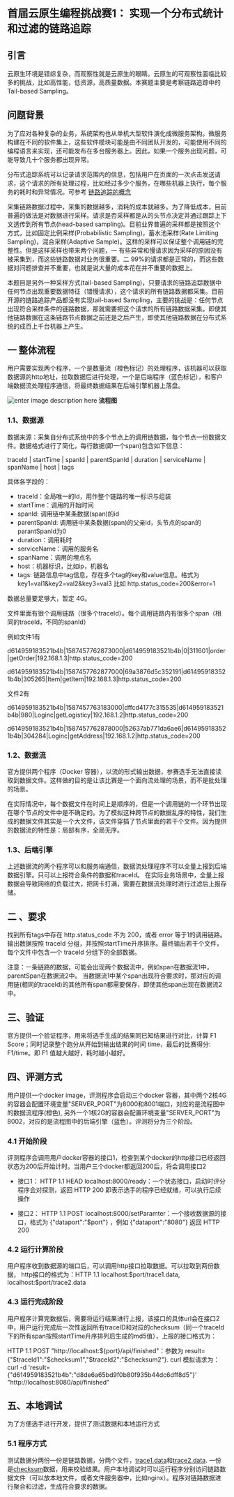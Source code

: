 <font  class=center  size=5>**首届云原生编程挑战赛1：
实现一个分布式统计和过滤的链路追踪**</font>
## 引言

云原生环境是错综复杂，而观察性就是云原生的眼睛。云原生的可观察性面临比较多的挑战，比如高性能，低资源，高质量数据。本赛题主要是考察链路追踪中的Tail-based Sampling。

## 问题背景
为了应对各种复杂的业务，系统架构也从单机大型软件演化成微服务架构。微服务构建在不同的软件集上，这些软件模块可能是由不同团队开发的，可能使用不同的编程语言来实现，还可能发布在多台服务器上。因此，如果一个服务出现问题，可能导致几十个服务都出现异常。

分布式追踪系统可以记录请求范围内的信息，包括用户在页面的一次点击发送请求，这个请求的所有处理过程，比如经过多少个服务，在哪些机器上执行，每个服务的耗时和异常情况。可参考 [链路追踪的概念](https://help.aliyun.com/document_detail/90498.html)

  采集链路数据过程中，采集的数据越多，消耗的成本就越多。为了降低成本，目前普遍的做法是对数据进行采样。请求是否采样都是从的头节点决定并通过跟踪上下文透传到所有节点(head-based sampling)。目前业界普遍的采样都是按照这个方式，比如固定比例采样(Probabilistic Sampling)，蓄水池采样(Rate Limiting Sampling)，混合采样(Adaptive Sample)。这样的采样可以保证整个调用链的完整性。但是这样采样也带来两个问题，一 有些异常和慢请求因为采样的原因没有被采集到，而这些链路数据对业务很重要。二 99%的请求都是正常的，而这些数据对问题排查并不重要，也就是说大量的成本花在并不重要的数据上。 
  
   本题目是另外一种采样方式(tail-based Sampling)，只要请求的链路追踪数据中任何节点出现重要数据特征（错慢请求），这个请求的所有链路数据都采集。目前开源的链路追踪产品都没有实现tail-based Sampling，主要的挑战是：任何节点出现符合采样条件的链路数据，那就需要把这个请求的所有链路数据采集。即使其他链路数据在这条链路节点数据之前还是之后产生，即使其他链路数据在分布式系统的成百上千台机器上产生。

 ## 一 整体流程

用户需要实现两个程序，一个是数量流（橙色标记）的处理程序，该机器可以获取数据源的http地址，拉取数据后进行处理，一个是后端程序（蓝色标记），和客户端数据流处理程序通信，将最终数据结果在后端引擎机器上落盘。

![enter image description here](https://tianchi-public.oss-cn-hangzhou.aliyuncs.com/public/files/forum/158797974420048391587979744067.png)
                           <font class=center> <b>流程图</b></font>
### 1.1、数据源


数据来源：采集自分布式系统中的多个节点上的调用链数据，每个节点一份数据文件。数据格式进行了简化，每行数据(即一个span)包含如下信息：

traceId | startTime | spanId | parentSpanId | duration | serviceName | spanName | host | tags

 
具体各字段的：

-   traceId：全局唯一的Id，用作整个链路的唯一标识与组装
-   startTime：调用的开始时间
-   spanId: 调用链中某条数据(span)的id
-   parentSpanId: 调用链中某条数据(span)的父亲id，头节点的span的parantSpanId为0
-  duration：调用耗时
-   serviceName：调用的服务名
-   spanName：调用的埋点名
-   host：机器标识，比如ip，机器名
-   tags: 链路信息中tag信息，存在多个tag的key和value信息。格式为key1=val1&key2=val2&key3=val3 比如 http.status_code=200&error=1

数据总量要足够大，暂定 4G。

文件里面有很个调用链路（很多个traceId）。每个调用链路内有很多个span（相同的traceId，不同的spanId）

例如文件1有

d614959183521b4b|1587457762873000|d614959183521b4b|0|311601|order|getOrder|192.168.1.3|http.status_code=200

d614959183521b4b|1587457762877000|69a3876d5c352191|d614959183521b4b|305265|Item|getItem|192.168.1.3|http.status_code=200

  

文件2有

d614959183521b4b|1587457763183000|dffcd4177c315535|d614959183521b4b|980|Loginc|getLogisticy|192.168.1.2|http.status_code=200

d614959183521b4b|1587457762878000|52637ab771da6ae6|d614959183521b4b|304284|Loginc|getAddress|192.168.1.2|http.status_code=200

 ### 1.2、数据流

  

官方提供两个程序（Docker 容器），以流的形式输出数据，参赛选手无法直接读取到数据文件。这样做的目的是让该比赛是一个面向流处理的场景，而不是批处理的场景。

  

在实际情况中，每个数据文件在时间上是顺序的，但是一个调用链的一个环节出现在哪个节点的文件中是不确定的。为了模拟这种跨节点的数据乱序的特性，我们生成的数据文件其实是一个大文件，该文件穿插了节点里面的若干个文件。因为提供的数据流的特性是：局部有序，全局无序。

### 1.3、后端引擎

上述数据流的两个程序可以和服务端通信，数据流处理程序不可以全量上报到后端数据引擎。只可以上报符合条件的数据和traceId。 在实际业务场景中，全量上报数据会导致网络的负载过大，把网卡打满，需要在数据流处理时进行过滤后上报存储。

  

  

  

## 二 、要求

  

找到所有tags中存在 http.status_code 不为 200，或者 error 等于1的调用链路。输出数据按照 traceId 分组，并按照startTime升序排序。最终输出若干个文件，每个文件中包含一个 traceId 分组下的全部数据。

注意：一条链路的数据，可能会出现两个数据流中，例如span在数据流1中，parentSpan在数据流2中。 当数据流1中某个span出现符合要求时，那对应的调用链(相同的traceId)的其他所有span都需要保存，即使其他span出现在数据流2中。

## 三、验证


官方提供一个验证程序，用来将选手生成的结果同已知结果进行对比，计算 F1 Score；同时记录整个跑分从开始到输出结果的时间 time，最后的比赛得分: F1/time。即 F1 值越大越好，耗时越小越好。

  

## 四、评测方式

用户提供一个docker image，评测程序会启动三个docker 容器，其中两个2核4G的容器会配置环境变量"SERVER_PORT"为8000和8001端口，对应的是流程图中的数据流程序(橙色), 另外一个1核2G的容器会配置环境变量"SERVER_PORT"为8002，对应的是流程图中的后端引擎（蓝色）。评测将分为三个阶段。

### 4.1 开始阶段

评测程序会调用用户docker容器的接口1，检查到某个docker的http接口已经返回状态为200后开始计时。当用户三个docker都返回200后，将会调用接口2

* 接口1：
  HTTP 1.1 HEAD localhost:8000/ready：一个状态接口，启动时评分程序会对探测，返回 HTTP 200 即表示选手的程序已经就绪，可以执行后续操作

* 接口2：
 HTTP 1.1 POST localhost:8000/setParamter：一个接收数据源的接口，格式为 {"dataport":"$port"} ，例如 {"dataport":"8080"}  返回 HTTP 200

  

### 4.2 运行计算阶段

用户程序收到数据源的端口后，可以调用http接口拉取数据。可以拉取到两份数据， http接口的格式为：HTTP 1.1  localhost:\$port/trace1.data, localhost:\$port/trace2.data

  

### 4.3 运行完成阶段

用户程序计算完数据后，需要将运行结果进行上报，该接口的具体url会在接口2中，用户运行完成后一次性返回所有traceID和对应的checksum（同一个traceId下的所有span按照startTime升序排列后生成的md5值），上报的接口格式为：

HTTP 1.1 POST "http://localhost:\${port}/api/finished"：参数为  result={"\$traceId1":"\$checksum1","\$traceId2":"$checksum2"}. curl 模拟请求为： curl -d 'result={"d614959183521b4b":"d8de6a65bd9f0b80f935b44dc6dff8d5"}' "http://localhost:8080/api/finished"

## 五、本地调试
   为了方便选手进行开发，提供了测试数据和本地运行方式
 ###  5.1 程序方式
   测试数据分两份一份是链路数据，分两个文件，[trace1.data](https://tianchi-competition.oss-cn-hangzhou.aliyuncs.com/231790/trace1_data.tar.gz?OSSAccessKeyId=LTAI4G7mrxYb7QrcXkTr3zzt&Expires=1593247540&Signature=YZLVJiJiJOga/KY4Z8dKVPyGJAQ=)和[trace2.data](https://tianchi-competition.oss-cn-hangzhou.aliyuncs.com/231790/trace2_data.tar.gz?OSSAccessKeyId=LTAI4G7mrxYb7QrcXkTr3zzt&Expires=1593247613&Signature=Z7PZrVG1UXnXdbO08bPv3hBCfyA=). 一份是[checksum](https://tianchi-competition.oss-cn-hangzhou.aliyuncs.com/231790/checkSum.data?OSSAccessKeyId=LTAI4G7mrxYb7QrcXkTr3zzt&Expires=1593244605&Signature=dCeICVXT9RrnjCMNEq4Gpduw1XE=)数据，用来校验结果。用户本地调试时可以运行程序分别访问链路数据文件（可以放本地文件，或者文件服务器中，比如nginx）。程序对链路数据进行聚合和过滤，生成符合要求的数据。


